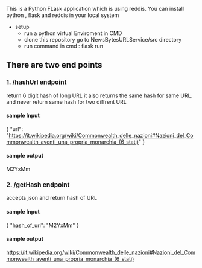 This is a Python FLask application which is using reddis.
You can install python , flask and reddis in your local system

- setup
  -  run a python virtual Enviroment in CMD
  -  clone this repository go to  NewsBytesURLService/src directory
  -  run command in cmd : flask run

## There are two end points

### 1. /hashUrl endpoint
return 6 digit hash of long URL
it also returns the same hash for same URL.
and never return same hash for two diffrent URL


#### sample Input
{
   "url": "https://it.wikipedia.org/wiki/Commonwealth_delle_nazioni#Nazioni_del_Commonwealth_aventi_una_propria_monarchia_(6_stati)"
}
#### sample output
M2YxMm


### 2. /getHash  endpoint
accepts json and return hash of URL


#### sample Input
{
   "hash_of_url": "M2YxMm"
}
#### sample output
https://it.wikipedia.org/wiki/Commonwealth_delle_nazioni#Nazioni_del_Commonwealth_aventi_una_propria_monarchia_(6_stati)
